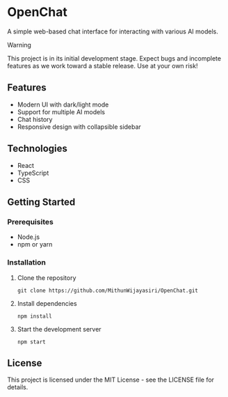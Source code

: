 # OpenChat

A simple web-based chat interface for interacting with various AI models.

> [!WARNING]
> This project is in its initial development stage. Expect bugs and incomplete features as we work toward a stable release. Use at your own risk!

## Features

- Modern UI with dark/light mode
- Support for multiple AI models
- Chat history
- Responsive design with collapsible sidebar

## Technologies

- React
- TypeScript
- CSS

## Getting Started

### Prerequisites

- Node.js
- npm or yarn

### Installation

1. Clone the repository
   ```
   git clone https://github.com/MithunWijayasiri/OpenChat.git
   ```

2. Install dependencies
   ```
   npm install
   ```

3. Start the development server
   ```
   npm start
   ```

## License

This project is licensed under the MIT License - see the LICENSE file for details.
